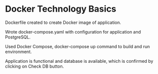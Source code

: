# Docker Technology Basics

Dockerfile created to create Docker image of application.

Wrote docker-compose.yaml with configuration for application and PostgreSQL.

Used Docker Compose, docker-compose up command to build and run environment.

Application is functional and database is available, which is confirmed by clicking on Check DB button.
